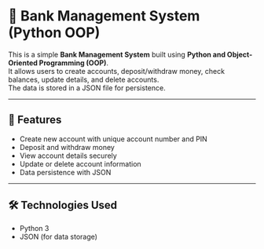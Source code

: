 # 🏦 Bank Management System (Python OOP)

This is a simple **Bank Management System** built using **Python and Object-Oriented Programming (OOP)**.  
It allows users to create accounts, deposit/withdraw money, check balances, update details, and delete accounts.  
The data is stored in a JSON file for persistence.

---

## 🚀 Features
- Create new account with unique account number and PIN
- Deposit and withdraw money
- View account details securely
- Update or delete account information
- Data persistence with JSON

---

## 🛠️ Technologies Used
- Python 3
- JSON (for data storage)

